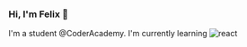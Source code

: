 ### Hi, I'm Felix 👋
I'm a student @CoderAcademy. 
I'm currently learning ![react](https://user-images.githubusercontent.com/65514917/190879621-8e8090f9-0a28-4b45-bce8-e06418f2aa5f.svg)

<!--
**felixmckenzie/felixmckenzie** is a ✨ _special_ ✨ repository because its `README.md` (this file) appears on your GitHub profile.

Here are some ideas to get you started:

- 🔭 I’m currently working on ...
- 🌱 I’m currently learning ...
- 👯 I’m looking to collaborate on ...
- 🤔 I’m looking for help with ...
- 💬 Ask me about ...
- 📫 How to reach me: ...
- 😄 Pronouns: ...
- ⚡ Fun fact: ...
-->
